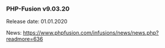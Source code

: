 ### PHP-Fusion v9.03.20
Release date: 01.01.2020

News: https://www.phpfusion.com/infusions/news/news.php?readmore=636
